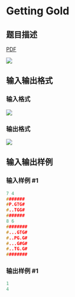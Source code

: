 # Getting Gold

## 题目描述

[problemUrl]: https://uva.onlinejudge.org/index.php?option=com_onlinejudge&Itemid=8&category=27&page=show_problem&problem=2597

[PDF](https://uva.onlinejudge.org/external/115/p11561.pdf)

![](https://cdn.luogu.com.cn/upload/vjudge_pic/UVA11561/34fb91bc57d4cd4c6add327cce571017afa6759e.png)

## 输入输出格式

### 输入格式

![](https://cdn.luogu.com.cn/upload/vjudge_pic/UVA11561/2a6e26fe7aace905da12d365d02b38df7f10dce8.png)

### 输出格式

![](https://cdn.luogu.com.cn/upload/vjudge_pic/UVA11561/8be9957993c78333597e67cf02f2a21d53bd23ee.png)

## 输入输出样例

### 输入样例 #1

```cpp
7 4
#######
#P.GTG#
#..TGG#
#######
8 6
########
#...GTG#
#..PG.G#
#...G#G#
#..TG.G#
########
```


### 输出样例 #1

```cpp
1
4
```


